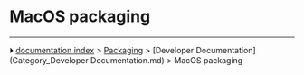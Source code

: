 # MacOS packaging




---
⏵ [documentation index](../README.md) > [Packaging](Category_Packaging.md) > [Developer Documentation](Category_Developer Documentation.md) > MacOS packaging
